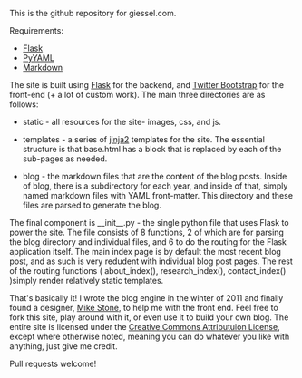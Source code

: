 This is the github repository for giessel.com.

Requirements:
* [Flask](http://flask.pocoo.org)
* [PyYAML](http://pyyaml.org)
* [Markdown](http://pypi.python.org/pypi/Markdown)


The site is built using [Flask](http://flask.pocoo.org) for the backend, and [Twitter Bootstrap](twitter.github.com/bootstrap/) for the front-end (+ a lot of custom work).  The main three directories are as follows:

* static  -  all resources for the site- images, css, and js.

* templates -  a series of [jinja2](http://jinja.pocoo.org/docs/) templates for the site.  The essential structure is that base.html has a block that is replaced by each of the sub-pages as needed.

* blog - the markdown files that are the content of the blog posts.  Inside of blog, there is a subdirectory for each year, and inside of that, simply named markdown files with YAML front-matter.  This directory and these files are parsed to generate the blog.


The final component is \_\_init\_\_.py - the single python file that uses Flask to power the site.  The file consists of 8 functions, 2 of which are for parsing the blog directory and individual files, and 6 to do the routing for the Flask application itself.  The main index page is by default the most recent blog post, and as such is very redudent with individual blog post pages.  The rest of the routing functions ( about_index(), research_index(), contact_index() )simply render relatively static templates.

That's basically it!  I wrote the blog engine in the winter of 2011 and finally found a designer, [Mike Stone](https://github.com/himikestone), to help me with the front end.  Feel free to fork this site, play around with it, or even use it to build your own blog.  The entire site is licensed under the [Creative Commons Attributuion License](http://http://creativecommons.org/licenses/by/3.0/), except where otherwise noted, meaning you can do whatever you like with anything, just give me credit.

Pull requests welcome!
